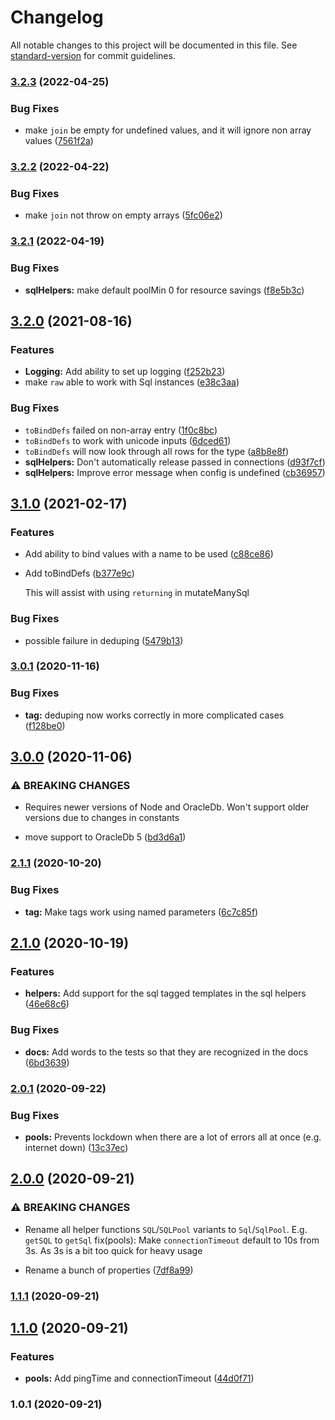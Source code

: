 # Changelog

All notable changes to this project will be documented in this file. See [standard-version](https://github.com/conventional-changelog/standard-version) for commit guidelines.

### [3.2.3](https://github.com/abbvie-external/oracle-helpers/compare/v3.2.2...v3.2.3) (2022-04-25)

### Bug Fixes

- make `join` be empty for undefined values, and it will ignore non array values ([7561f2a](https://github.com/abbvie-external/oracle-helpers/commit/7561f2a6915b777a5ed005d0a024e279c5246122))

### [3.2.2](https://github.com/abbvie-external/oracle-helpers/compare/v3.2.1...v3.2.2) (2022-04-22)

### Bug Fixes

- make `join` not throw on empty arrays ([5fc06e2](https://github.com/abbvie-external/oracle-helpers/commit/5fc06e283e45b90a846849bab9ab74281e783029))

### [3.2.1](https://github.com/abbvie-external/oracle-helpers/compare/v3.2.0...v3.2.1) (2022-04-19)

### Bug Fixes

- **sqlHelpers:** make default poolMin 0 for resource savings ([f8e5b3c](https://github.com/abbvie-external/oracle-helpers/commit/f8e5b3cee6993c8c78ffa1d68cd37298c3b643e2))

## [3.2.0](https://github.com/abbvie-external/oracle-helpers/compare/v3.1.0...v3.2.0) (2021-08-16)

### Features

- **Logging:** Add ability to set up logging ([f252b23](https://github.com/abbvie-external/oracle-helpers/commit/f252b23a267ff32a1fa54343c48fcd98962621d8))
- make `raw` able to work with Sql instances ([e38c3aa](https://github.com/abbvie-external/oracle-helpers/commit/e38c3aa78a7e77d1d6dba9c7ad1132ddb8e90c9b))

### Bug Fixes

- `toBindDefs` failed on non-array entry ([1f0c8bc](https://github.com/abbvie-external/oracle-helpers/commit/1f0c8bc6337ac83b7764f61c18a8d419a5271a54))
- `toBindDefs` to work with unicode inputs ([6dced61](https://github.com/abbvie-external/oracle-helpers/commit/6dced61ea00fee398cabadba47f553acf7a40482))
- `toBindDefs` will now look through all rows for the type ([a8b8e8f](https://github.com/abbvie-external/oracle-helpers/commit/a8b8e8fbbb6ebb929ae28fd8ce7eb56078dc6145))
- **sqlHelpers:** Don't automatically release passed in connections ([d93f7cf](https://github.com/abbvie-external/oracle-helpers/commit/d93f7cff81476729032678a9a4619d0b30d198ff))
- **sqlHelpers:** Improve error message when config is undefined ([cb36957](https://github.com/abbvie-external/oracle-helpers/commit/cb369579cb4feb30840eb76df1a46c033b0a55e9))

## [3.1.0](https://github.com/abbvie-external/oracle-helpers/compare/v3.0.1...v3.1.0) (2021-02-17)

### Features

- Add ability to bind values with a name to be used ([c88ce86](https://github.com/abbvie-external/oracle-helpers/commit/c88ce861463254beea6a3b8c266c34cbe9c71f82))

- Add toBindDefs ([b377e9c](https://github.com/abbvie-external/oracle-helpers/commit/b377e9c905df812393f64946abb1948aa902627e))

  This will assist with using `returning` in mutateManySql

### Bug Fixes

- possible failure in deduping ([5479b13](https://github.com/abbvie-external/oracle-helpers/commit/5479b1390b1b557fc560a44450c83a64082e267a))

### [3.0.1](https://github.com/abbvie-external/oracle-helpers/compare/v3.0.0...v3.0.1) (2020-11-16)

### Bug Fixes

- **tag:** deduping now works correctly in more complicated cases ([f128be0](https://github.com/abbvie-external/oracle-helpers/commit/f128be07ea596754054ad7ce2c3a21c6268b41cb))

## [3.0.0](https://github.com/abbvie-external/oracle-helpers/compare/v2.1.1...v3.0.0) (2020-11-06)

### ⚠ BREAKING CHANGES

- Requires newer versions of Node and OracleDb. Won't support older versions due to changes in constants

- move support to OracleDb 5 ([bd3d6a1](https://github.com/abbvie-external/oracle-helpers/commit/bd3d6a1414f089844411cc1c3bd7df2fe9b8537b))

### [2.1.1](https://github.com/abbvie-external/oracle-helpers/compare/v2.1.0...v2.1.1) (2020-10-20)

### Bug Fixes

- **tag:** Make tags work using named parameters ([6c7c85f](https://github.com/abbvie-external/oracle-helpers/commit/6c7c85fa37a419cc5813ebd7a91bf88e7aa59ce6))

## [2.1.0](https://github.com/abbvie-external/oracle-helpers/compare/v2.0.1...v2.1.0) (2020-10-19)

### Features

- **helpers:** Add support for the sql tagged templates in the sql helpers ([46e68c6](https://github.com/abbvie-external/oracle-helpers/commit/46e68c6bbb3524f451ca34d9f9f67b161501eabb))

### Bug Fixes

- **docs:** Add words to the tests so that they are recognized in the docs ([6bd3639](https://github.com/abbvie-external/oracle-helpers/commit/6bd363907b12e08556324aa19e483c9cd086bf3d))

### [2.0.1](https://github.com/abbvie-external/oracle-helpers/compare/v2.0.0...v2.0.1) (2020-09-22)

### Bug Fixes

- **pools:** Prevents lockdown when there are a lot of errors all at once (e.g. internet down) ([13c37ec](https://github.com/abbvie-external/oracle-helpers/commit/13c37ec638ea909f5414928584d2aba9f93db262))

## [2.0.0](https://github.com/abbvie-external/oracle-helpers/compare/v1.1.1...v2.0.0) (2020-09-21)

### ⚠ BREAKING CHANGES

- Rename all helper functions `SQL`/`SQLPool` variants to `Sql`/`SqlPool`. E.g. `getSQL` to `getSql`
  fix(pools): Make `connectionTimeout` default to 10s from 3s. As 3s is a bit too quick for heavy usage

- Rename a bunch of properties ([7df8a99](https://github.com/abbvie-external/oracle-helpers/commit/7df8a99a9b0af0c50da075c2bbea05fb434c01ab))

### [1.1.1](https://github.com/abbvie-external/oracle-helpers/compare/v1.1.0...v1.1.1) (2020-09-21)

## [1.1.0](https://github.com/abbvie-external/oracle-helpers/compare/v1.0.1...v1.1.0) (2020-09-21)

### Features

- **pools:** Add pingTime and connectionTimeout ([44d0f71](https://github.com/abbvie-external/oracle-helpers/commit/44d0f71981ad233d255507ae389dd86c6cecbc23))

### 1.0.1 (2020-09-21)
